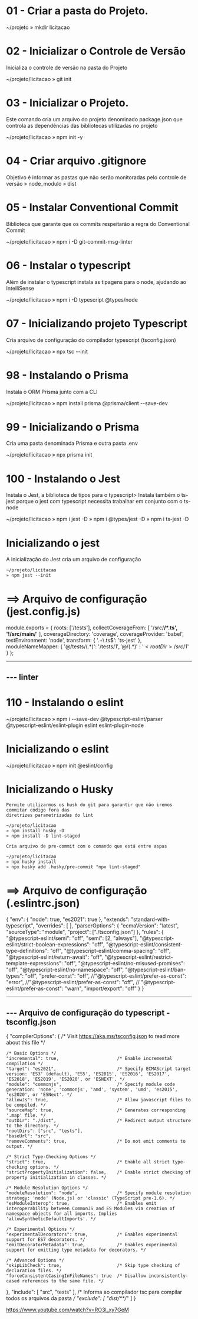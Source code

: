 # 01 - Criar a pasta do Projeto.

  ~/projeto
  » mkdir licitacao

# 02 - Inicializar o Controle de Versão
  Inicializa o controle de versão na pasta do Projeto

  ~/projeto/licitacao
  » git init

# 03 - Inicializar o Projeto.
  Este comando cria um arquivo do projeto denominado package.json que
  controla as dependências das bibliotecas utilizadas no projeto

  ~/projeto/licitacao
  » npm init -y

# 04 - Criar arquivo .gitignore
  Objetivo é informar as pastas que não serão monitoradas pelo controle de versão
  » node_modulo
  » dist

# 05 - Instalar Conventional Commit
  Biblioteca que garante que os commits respeitarão a regra do Conventional Commit

  ~/projeto/licitacao
  » npm i -D git-commit-msg-linter

# 06 - Instalar o typescript
  Além de instalar o typescript instala as tipagens para o node, ajudando ao IntelliSense

  ~/projeto/licitacao
  » npm i -D typescript @types/node

# 07 - Inicializando projeto Typescript
  Cria arquivo de configuração do compilador typescript (tsconfig.json)

  ~/projeto/licitacao
  » npx tsc --init

# 98 - Instalando o Prisma
  Instala o ORM Prisma junto com a CLI

  ~/projeto/licitacao
  » npm install prisma @prisma/client --save-dev

# 99 - Inicializando o Prisma
  Cria uma pasta denominada Prisma e outra pasta .env

  ~/projeto/licitacao
  » npx prisma init

# 100 - Instalando o Jest
  Instala o Jest, a biblioteca de tipos para o typescript> Instala também
  o ts-jest porque o jest com typescript necessita trabalhar em conjunto com o ts-node

  ~/projeto/licitacao
  » npm i jest -D
  » npm i @types/jest -D
  » npm i ts-jest -D

  # Inicializando o jest
  A inicialização do Jest cria um arquivo de configuração

    ~/projeto/licitacao
    » npm jest --init

# ==> Arquivo de configuração (jest.config.js)
module.exports = {
  roots: ['<rootDir>/tests'],
  collectCoverageFrom: [
    '<rootDir>/src/**/*.ts',
    '!<rootDir>/src/main/**'
  ],
  coverageDirectory: 'coverage',
  coverageProvider: 'babel',
  testEnvironment: 'node',
  transform: {
    '.+\\.ts$': 'ts-jest'
  },
  moduleNameMapper: {
    '@/tests/(.*)': '<rootDir>/tests/$1',
    '@/(.*)': '<rootDir>/src/$1'
  }
};

-----------------------------------------------------------------------------
--- linter
-----------------------------------------------------------------------------
# 110 - Instalando o eslint
  ~/projeto/licitacao
  » npm i --save-dev @typescript-eslint/parser @typescript-eslint/eslint-plugin eslint eslint-plugin-node

  # Inicializando o eslint
  ~/projeto/licitacao
  » npm init @eslint/config

  # Inicializando o Husky
    Permite utilizarmos os husk do git para garantir que não iremos commitar código fora das
    diretrizes parametrizadas do lint

    ~/projeto/licitacao
    » npm install husky -D
    » npm install -D lint-staged

    Cria arquivo de pre-commit com o comando que está entre aspas

    ~/projeto/licitacao
    » npx husky install
    » npx husky add .husky/pre-commit "npx lint-staged"

# ==> Arquivo de configuração (.eslintrc.json)
{
    "env": {
        "node": true,
        "es2021": true
    },
    "extends": "standard-with-typescript",
    "overrides": [
    ],
    "parserOptions": {
        "ecmaVersion": "latest",
        "sourceType": "module",
        "project": ["./tsconfig.json"]
    },
    "rules": {
        "@typescript-eslint/semi": "off",
        "semi": [2, "always"],
        "@typescript-eslint/strict-boolean-expressions": "off",
        "@typescript-eslint/consistent-type-definitions": "off",
        "@typescript-eslint/comma-spacing": "off",
        "@typescript-eslint/return-await": "off",
        "@typescript-eslint/restrict-template-expressions": "off",
        "@typescript-eslint/no-misused-promises": "off",
        "@typescript-eslint/no-namespace": "off",
        "@typescript-eslint/ban-types": "off",
        "prefer-const": "off",
        //"@typescript-eslint/prefer-as-const": "error",
        //"@typescript-eslint/prefer-as-const": "off",
        // "@typescript-eslint/prefer-as-const": "warn",
        "import/export": "off"
    }
}

-----------------------------------------------------------------------------
---  Arquivo de configuração do typescript - tsconfig.json
-----------------------------------------------------------------------------
{
  "compilerOptions": {
    /* Visit https://aka.ms/tsconfig.json to read more about this file */

    /* Basic Options */
    "incremental": true,                      /* Enable incremental compilation */
    "target": "es2021",                       /* Specify ECMAScript target version: 'ES3' (default), 'ES5', 'ES2015', 'ES2016', 'ES2017', 'ES2018', 'ES2019', 'ES2020', or 'ESNEXT'. */
    "module": "commonjs",                     /* Specify module code generation: 'none', 'commonjs', 'amd', 'system', 'umd', 'es2015', 'es2020', or 'ESNext'. */
    "allowJs": true,                          /* Allow javascript files to be compiled. */
    "sourceMap": true,                        /* Generates corresponding '.map' file. */
    "outDir": "./dist",                       /* Redirect output structure to the directory. */
    "rootDirs": ["src", "tests"],
    "baseUrl": "src",
    "removeComments": true,                   /* Do not emit comments to output. */

    /* Strict Type-Checking Options */
    "strict": true,                           /* Enable all strict type-checking options. */
    "strictPropertyInitialization": false,    /* Enable strict checking of property initialization in classes. */

    /* Module Resolution Options */
    "moduleResolution": "node",               /* Specify module resolution strategy: 'node' (Node.js) or 'classic' (TypeScript pre-1.6). */
    "esModuleInterop": true,                  /* Enables emit interoperability between CommonJS and ES Modules via creation of namespace objects for all imports. Implies 'allowSyntheticDefaultImports'. */

    /* Experimental Options */
    "experimentalDecorators": true,           /* Enables experimental support for ES7 decorators. */
    "emitDecoratorMetadata": true,            /* Enables experimental support for emitting type metadata for decorators. */

    /* Advanced Options */
    "skipLibCheck": true,                     /* Skip type checking of declaration files. */
    "forceConsistentCasingInFileNames": true  /* Disallow inconsistently-cased references to the same file. */
  },
  "include": [
    "src",
    "tests"
  ],                                          /* Informa ao compilador tsc para compilar todos os arquivos da pasta */
  "exclude": [
    "dist/**/*"
  ]
}


https://www.youtube.com/watch?v=RO3l_xy7GeM
